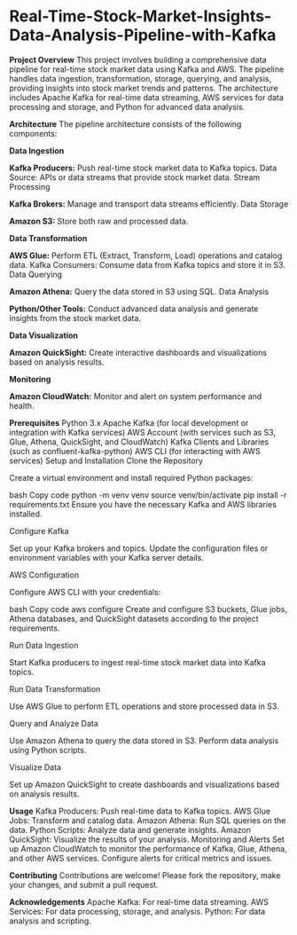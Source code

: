 # Real-Time-Stock-Market-Insights-Data-Analysis-Pipeline-with-Kafka
**Project Overview**
This project involves building a comprehensive data pipeline for real-time stock market data using Kafka and AWS. The pipeline handles data ingestion, transformation, storage, querying, and analysis, providing insights into stock market trends and patterns. The architecture includes Apache Kafka for real-time data streaming, AWS services for data processing and storage, and Python for advanced data analysis.

**Architecture**
The pipeline architecture consists of the following components:

**Data Ingestion**

**Kafka Producers:** Push real-time stock market data to Kafka topics.
Data Source: APIs or data streams that provide stock market data.
Stream Processing

**Kafka Brokers:** Manage and transport data streams efficiently.
Data Storage

**Amazon S3:** Store both raw and processed data.

**Data Transformation**

**AWS Glue:** Perform ETL (Extract, Transform, Load) operations and catalog data.
Kafka Consumers: Consume data from Kafka topics and store it in S3.
Data Querying

**Amazon Athena:** Query the data stored in S3 using SQL.
Data Analysis

**Python/Other Tools:** Conduct advanced data analysis and generate insights from the stock market data.

**Data Visualization**

**Amazon QuickSight:** Create interactive dashboards and visualizations based on analysis results.

**Monitoring**

**Amazon CloudWatch:** Monitor and alert on system performance and health.

**Prerequisites**
Python 3.x
Apache Kafka (for local development or integration with Kafka services)
AWS Account (with services such as S3, Glue, Athena, QuickSight, and CloudWatch)
Kafka Clients and Libraries (such as confluent-kafka-python)
AWS CLI (for interacting with AWS services)
Setup and Installation
Clone the Repository

Create a virtual environment and install required Python packages:

bash
Copy code
python -m venv venv
source venv/bin/activate
pip install -r requirements.txt
Ensure you have the necessary Kafka and AWS libraries installed.

Configure Kafka

Set up your Kafka brokers and topics. Update the configuration files or environment variables with your Kafka server details.

AWS Configuration

Configure AWS CLI with your credentials:

bash
Copy code
aws configure
Create and configure S3 buckets, Glue jobs, Athena databases, and QuickSight datasets according to the project requirements.

Run Data Ingestion

Start Kafka producers to ingest real-time stock market data into Kafka topics.

Run Data Transformation

Use AWS Glue to perform ETL operations and store processed data in S3.

Query and Analyze Data

Use Amazon Athena to query the data stored in S3. Perform data analysis using Python scripts.

Visualize Data

Set up Amazon QuickSight to create dashboards and visualizations based on analysis results.

**Usage**
Kafka Producers: Push real-time data to Kafka topics.
AWS Glue Jobs: Transform and catalog data.
Amazon Athena: Run SQL queries on the data.
Python Scripts: Analyze data and generate insights.
Amazon QuickSight: Visualize the results of your analysis.
Monitoring and Alerts
Set up Amazon CloudWatch to monitor the performance of Kafka, Glue, Athena, and other AWS services. Configure alerts for critical metrics and issues.

**Contributing**
Contributions are welcome! Please fork the repository, make your changes, and submit a pull request.

**Acknowledgements**
Apache Kafka: For real-time data streaming.
AWS Services: For data processing, storage, and analysis.
Python: For data analysis and scripting.
